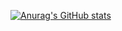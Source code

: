 [![Anurag's GitHub stats](https://github-readme-stats.vercel.app/api?username=franius8&count_private=true)](https://github.com/anuraghazra/github-readme-stats)
